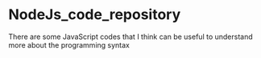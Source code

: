 # NodeJs_code_repository
There are some JavaScript codes that I think can be useful to understand more about the programming syntax 

